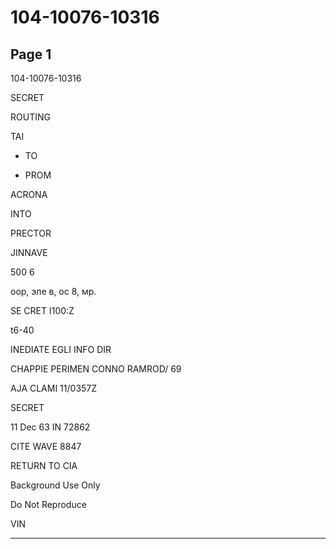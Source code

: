# 104-10076-10316

## Page 1

104-10076-10316

SECRET

ROUTING

TAI

+ TO

* PROM

ACRONA

INTO

PRECTOR

JINNAVE

500 6

оор, эле в, ос 8, мр.

SE CRET I100:Z

t6-40

INEDIATE EGLI INFO DIR

CHAPPIE PERIMEN CONNO RAMROD/ 69

AJA CLAMI 11/0357Z

SECRET

11 Dec 63 IN 72862

CITE WAVE 8847

RETURN TO CIA

Background Use Only

Do Not Reproduce

VIN

---

